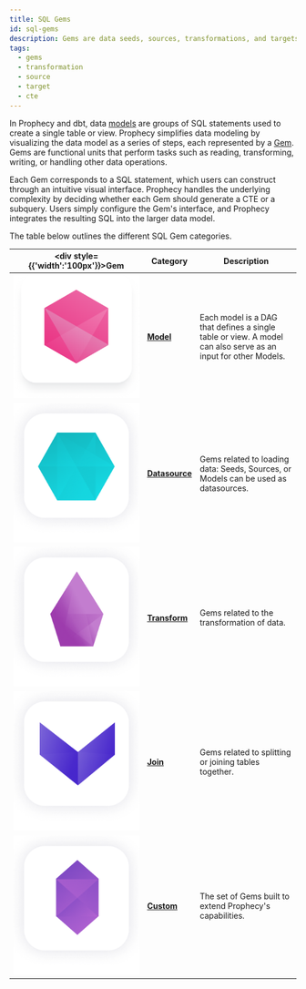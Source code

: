 ```yaml
---
title: SQL Gems
id: sql-gems
description: Gems are data seeds, sources, transformations, and targets
tags:
  - gems
  - transformation
  - source
  - target
  - cte
---
```


In Prophecy and dbt, data [models](/docs/get-started/concepts/project/models.md) are groups of SQL statements used to create a single table or view. Prophecy simplifies data modeling by visualizing the data model as a series of steps, each represented by a [Gem](/docs/get-started/concepts/project/gems.md). Gems are functional units that perform tasks such as reading, transforming, writing, or handling other data operations.

Each Gem corresponds to a SQL statement, which users can construct through an intuitive visual interface. Prophecy handles the underlying complexity by deciding whether each Gem should generate a CTE or a subquery. Users simply configure the Gem's interface, and Prophecy integrates the resulting SQL into the larger data model.

The table below outlines the different SQL Gem categories.

<div class="gems-table">

| <div style={{'width':'100px'}}>Gem</div>      | Category                                                  | Description                                                                                                   |
| --------------------------------------------- | --------------------------------------------------------- | ------------------------------------------------------------------------------------------------------------- |
| ![Model](img/Model.png)                       | [**Model**](docs/SQL/gems/target-models/target-models.md) | Each model is a DAG that defines a single table or view. A model can also serve as an input for other Models. |
| ![Source](img/Source%20and%20Target.png)      | [**Datasource**](./datasources/)                          | Gems related to loading data: Seeds, Sources, or Models can be used as datasources.                           |
| ![Transform](img/Transform.png)               | [**Transform**](./transform/)                             | Gems related to the transformation of data.                                                                   |
| ![Join and Split](img/Join%20and%20Split.png) | [**Join**](./joins.md)                                    | Gems related to splitting or joining tables together.                                                         |
| ![Custom](img/Custom.png)                     | [**Custom**](./custom/custom.md)                          | The set of Gems built to extend Prophecy's capabilities.                                                      |

</div>
